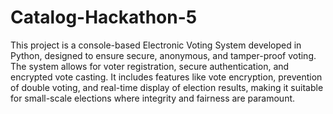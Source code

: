 # Catalog-Hackathon-5
This project is a console-based Electronic Voting System developed in Python, designed to ensure secure, anonymous, and tamper-proof voting. The system allows for voter registration, secure authentication, and encrypted vote casting. It includes features like vote encryption, prevention of double voting, and real-time display of election results, making it suitable for small-scale elections where integrity and fairness are paramount.
